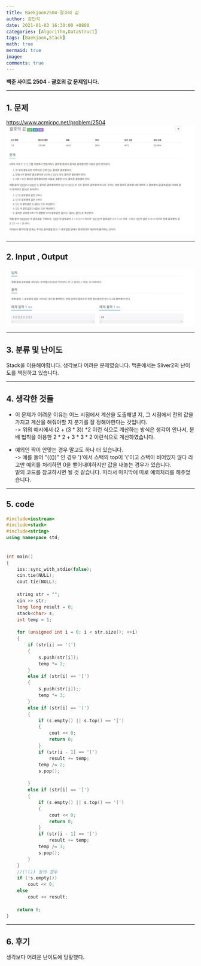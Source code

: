 ```yaml
---
title: Baekjoon2504-괄호의 값
author: 강민석
date: 2021-01-03 16:30:00 +0800
categories: [Algorithm,DataStruct]
tags: [Baekjoon,Stack]
math: true
mermaid: true
image: 
comments: true
---
```


**백준 사이트 2504 - 괄호의 값 문제입니다.**

-----  

## 1. 문제
<https://www.acmicpc.net/problem/2504>
![](/assets/img/sample/Baekjoon/2504/Problem.JPG)

-----  

## 2. Input , Output
![](/assets/img/sample/Baekjoon/2504/input.JPG)

-----  

## 3. 분류 및 난이도

Stack을 이용해야합니다. 생각보다 어려운 문제였습니다.
백준에서는 Sliver2의 난이도를 책정하고 있습니다.

-----  

## 4. 생각한 것들

- 이 문제가 어려운 이유는 어느 시점에서 계산을 도출해낼 지, 그 시점에서 전의 값을 가지고 계산을 해줘야할 지 분기를 잘 정해야한다는 것입니다.  
-> 위의 예시에서 (2 + (3 * 3)) *2 이런 식으로 계산하는 방식은 생각이 안나서, 분배 법칙을 이용한 2 * 2 + 3 * 3 * 2 이런식으로 계산하였습니다.

- 예외인 짝이 안맞는 경우 말고도 하나 더 있습니다.  
-> 예를 들어 "((())" 인 경우 ')'에서 스택의 top이 '('이고 스택이 비어있지 않다 라고만 예외를 처리하면 0을 뱉어내야하지만 값을 내놓는 경우가 있습니다.   
밑의 코드를 참고하시면 될 것 같습니다. 따라서 마지막에 따로 예외처리를 해주었습니다.

-----  

## 5. code

```c++
#include<iostream>
#include<stack>
#include<string>
using namespace std;


int main()
{
	ios::sync_with_stdio(false);
	cin.tie(NULL);
	cout.tie(NULL);

	string str = "";
	cin >> str;
	long long result = 0;
	stack<char> s;
	int temp = 1;

	for (unsigned int i = 0; i < str.size(); ++i)
	{
		if (str[i] == '(')
		{
			s.push(str[i]);
			temp *= 2;
		}
		else if (str[i] == '[')
		{
			s.push(str[i]);;
			temp *= 3;
		}
		else if (str[i] == ')')
		{
			if (s.empty() || s.top() == '[')
			{
				cout << 0;
				return 0;
			}
			if (str[i - 1] == '(')
				result += temp;
			temp /= 2;
			s.pop();
			
		}
		else if (str[i] == ']')
		{
			if (s.empty() || s.top() == '(')
			{
				cout << 0;
				return 0;
			}
			if (str[i - 1] == '[')
				result += temp;
			temp /= 3;
			s.pop();
		}
	}
	//((()) 등의 경우
	if (!s.empty())
		cout << 0;
	else
		cout << result;
	
	return 0;
}
```

-----

## 6. 후기
생각보다 어려운 난이도에 당황했다.
